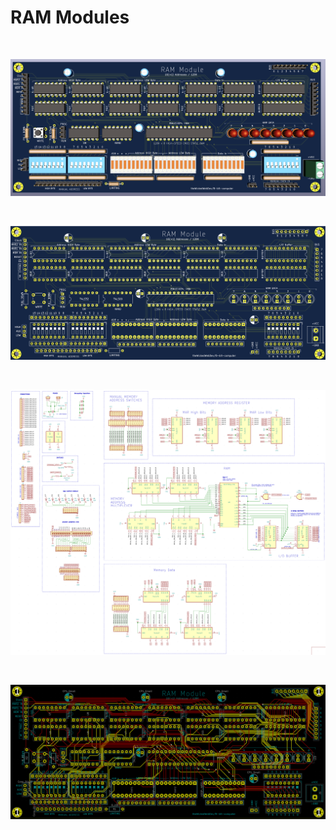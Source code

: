 # RAM Modules

<br/>

![RAM](https://github.com/theWickedWebDev/8-bit-computer/blob/master/Modules/ram-module/ram-3d.png?raw=true)

<br/>

![RAM](https://github.com/theWickedWebDev/8-bit-computer/blob/master/Modules/ram-module/ram-board.png?raw=true)

<br/>

![RAM](https://github.com/theWickedWebDev/8-bit-computer/blob/master/Modules/ram-module/ram-sch.png?raw=true)

<br/>

![RAM](https://github.com/theWickedWebDev/8-bit-computer/blob/master/Modules/ram-module/ram-traces.png?raw=true)

<br/>
